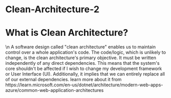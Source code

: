 # Clean-Architecture-2
<h1>What is Clean Architecture?</h1>
\n A software design called "clean architecture" enables us to maintain control over a whole application's code. The code/logic, which is unlikely to change, is the clean architecture's primary objective. It must be written independently of any direct dependencies. This means that the system's core shouldn't be affected if I wish to change my development framework or User Interface (UI). Additionally, it implies that we can entirely replace all of our external dependencies.
learn more about it from https://learn.microsoft.com/en-us/dotnet/architecture/modern-web-apps-azure/common-web-application-architectures
